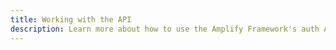 ```yaml
---
title: Working with the API
description: Learn more about how to use the Amplify Framework's auth APIs  
---
```


<inline-fragment src="~/sdk/fragments/library-callout.md"></inline-fragment>

<inline-fragment platform="ios" src="~/sdk/auth/fragments/ios/working-with-api.md"></inline-fragment>
<inline-fragment platform="android" src="~/sdk/auth/fragments/android/working-with-api.md"></inline-fragment>

